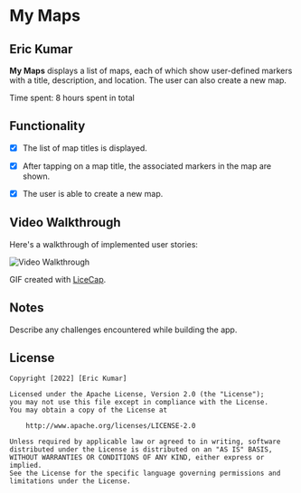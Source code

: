 # My Maps 

## Eric Kumar

**My Maps** displays a list of maps, each of which show user-defined markers with a title, description, and location. The user can also create a new map. 

Time spent: 8 hours spent in total

## Functionality 
* [X] The list of map titles is displayed.
* [X] After tapping on a map title, the associated markers in the map are shown.
* [X] The user is able to create a new map.


## Video Walkthrough

Here's a walkthrough of implemented user stories:

<img src='http://i.imgur.com/link/to/your/gif/file.gif' title='Video Walkthrough' width='' alt='Video Walkthrough' />

GIF created with [LiceCap](http://www.cockos.com/licecap/).

## Notes

Describe any challenges encountered while building the app.

## License

    Copyright [2022] [Eric Kumar]

    Licensed under the Apache License, Version 2.0 (the "License");
    you may not use this file except in compliance with the License.
    You may obtain a copy of the License at

        http://www.apache.org/licenses/LICENSE-2.0

    Unless required by applicable law or agreed to in writing, software
    distributed under the License is distributed on an "AS IS" BASIS,
    WITHOUT WARRANTIES OR CONDITIONS OF ANY KIND, either express or implied.
    See the License for the specific language governing permissions and
    limitations under the License.
